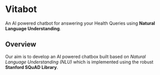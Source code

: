 # Vitabot

<p> An AI powered chatbot for answering your Health Queries using <strong>Natural Language Understanding</strong>.</p>

## Overview

<p> Our aim is to develop an AI powered chatbox built based on <i>Natural Language Understanding (NLU)</i> which is implemented using the robust <strong>Stanford SQuAD Library</strong>.</p>

